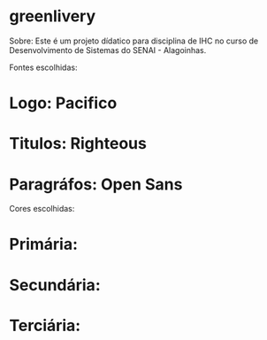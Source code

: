 # greenlivery

Sobre:
Este é um projeto dídatico para disciplina de IHC no curso de Desenvolvimento de Sistemas do SENAI - Alagoinhas.

Fontes escolhidas:

# Logo: Pacifico
# Titulos: Righteous
# Paragráfos: Open Sans

Cores escolhidas:

# Primária:
# Secundária:
# Terciária:
